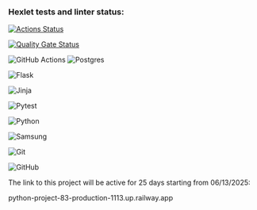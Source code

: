 ### Hexlet tests and linter status:
[![Actions Status](https://github.com/NoFate35/python-project-83/actions/workflows/hexlet-check.yml/badge.svg)](https://github.com/NoFate35/python-project-83/actions)

[![Quality Gate Status](https://sonarcloud.io/api/project_badges/measure?project=NoFate35_python-project-83&metric=alert_status)](https://sonarcloud.io/summary/new_code?id=NoFate35_python-project-83)

![GitHub Actions](https://img.shields.io/badge/github%20actions-%232671E5.svg?style=for-the-badge&logo=githubactions&logoColor=white)
![Postgres](https://img.shields.io/badge/postgres-%23316192.svg?style=for-the-badge&logo=postgresql&logoColor=white)

![Flask](https://img.shields.io/badge/flask-%23000.svg?style=for-the-badge&logo=flask&logoColor=white)

![Jinja](https://img.shields.io/badge/jinja-white.svg?style=for-the-badge&logo=jinja&logoColor=black)

![Pytest](https://img.shields.io/badge/pytest-%23ffffff.svg?style=for-the-badge&logo=pytest&logoColor=2f9fe3)

![Python](https://img.shields.io/badge/python-3670A0?style=for-the-badge&logo=python&logoColor=ffdd54)

![Samsung](https://img.shields.io/badge/Samsung-%231428A0.svg?style=for-the-badge&logo=samsung&logoColor=white)

![Git](https://img.shields.io/badge/git-%23F05033.svg?style=for-the-badge&logo=git&logoColor=white)

![GitHub](https://img.shields.io/badge/github-%23121011.svg?style=for-the-badge&logo=github&logoColor=white)

The link to this project will be active for 25 days starting from 06/13/2025:

python-project-83-production-1113.up.railway.app
